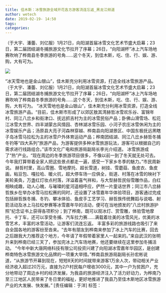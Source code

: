 ```yaml
---
title: 佳木斯：冰雪旅游全域开花各方游客流连忘返_黑龙江频道
author: wetech
date: 2019-02-19- 14:50
tags: 
categories: 
---
```

（于大宇、潘蕾、刘亿服）1月21日，向阳湖首届冰雪文化艺术节盛大启幕；23日，第二届团结湖冬捕旅游文化节拉开了序幕；26日，“向阳湖杯”冰上汽车场地赛吹响了桦南县冬季旅游的号角……这个冬天，到佳木斯，吃、住、行、娱、游、购，大有可为。
<!-- more -->
                
<img align="center" border="0" src="http://p2.ifengimg.com/a/2016/0810/204c433878d5cf9size1_w16_h16.png" />
                
            
“冰天雪地也是金山银山”，佳木斯充分利用冰雪资源，打造全线冰雪旅游产品。
（于大宇、潘蕾、刘亿服）1月21日，向阳湖首届冰雪文化艺术节盛大启幕；23日，第二届团结湖冬捕旅游文化节拉开了序幕；26日，“向阳湖杯”冰上汽车场地赛吹响了桦南县冬季旅游的号角……这个冬天，到佳木斯，吃、住、行、娱、游、购，大有可为。
“冰天雪地也是金山银山”，佳木斯充分利用冰雪资源，打造全线冰雪旅游产品。“目前，佳木斯市形成了以郊区敖其湾赫哲冰雪欢乐谷、富锦年村、同江八岔乡和街津口、抚远抓吉村为主的冰雪民俗产品；卧佛山滑雪场、松花江冰雪大世界、四丰湖蒙古风情园、杏林湖冰雪乐园、小河子农庄冰雪休闲为主的冰雪娱乐产品；汤原县大亮子河森林穿越、桦南县向阳湖景区、中国东极抚远黑瞎子岛冰雪马拉松为主的冰雪户外体育运动产品；桦南团结湖、同江八岔乡赫哲冬捕冬钓等“四大系列”旅游产品，为游客提供多种冰雪旅游玩法，游客可以根据自己的需求进行线路组合。”该市文化广电和旅游局副局长李光介绍道。
冰雪旅游成了“热”产业。“现在周边的冬季旅游项目很多，不像以前一到了冬天就无处可去。今年我打算带着全家人把这些景点都走一遍，感受一下家乡冬季的魅力。”市民周新说。
赫哲村里，高山雪圈、雪地摩托、超长雪道，树挂、雪蘑菇、鱼皮衣、鱼皮画，粘豆包、嘎拉哈、暖火抗，超大停车场一应俱全，街道、村落在冰雪的映衬下美轮美奂，万盏红灯妆点村落，洋溢着喜气祥和，与大型赫哲民俗雪雕作品，白红相眏成趣，动人心魄，与璀璨的星河遥相呼应，俨然一片童话世界；同江市八岔赫哲族乡在举办冰雪马拉松赛的同时，还设置了冰雪嘉年华体验项目，游客通过完成包括赫哲族冬捕、冬钓、攀冰体验、鱼皮手工艺学习、赫哲族传统舞蹈与说唱、射箭活动及冰上马拉松参赛等冰雪嘉年华的活动，便可在当地颁发的“八岔村旅游护照”纪念证书上获得各项积分；到了桦南，既可以观冰灯、赏雪雕，体验雪地摩托、卡丁车，还可以享受冬捕、汽车拉力赛……满载着壮美的冰雪风光，优美的冰雪艺术，丰富的冰雪活动，让游客们流连忘返。
丰富多彩的旅游线路也吸引了来自全国各地的游客纷至沓来。“去年有朋友到桦南来参加了冰上汽车的比赛，回去之后跟我大力推荐这个地方，今年请了年假带着家里人一起来的。”来自武汉的张明升来到桦南已经三天了，参加完冰上汽车场地赛，他还要继续在这里参加冬捕活动。
“今年中新大唐网络科技有限公司投资兴建了向阳湖冰雪嘉年华园区，是创建桦南特色冰雪旅游文化品牌的一项重大举措。”桦南县旅游局副局长孙宏彬说道，“从旅游节开幕到现在，短短8天的时间就带来游客1万余人次，带动相关产业经济收入超过20万元，直接为2户村民每户增收3000元，其中一户为贫困户，充分地带动了周边乡村的经济发展，为我县的旅游经济注入了活力好动力，为桦南乃至三江地区人民带来了冬日里的福祉，更好地推进了我县乃至佳木斯地区冰雪旅游产业的大发展、快发展。”
[责任编辑：于洋]
标签：
 
 
 
             
